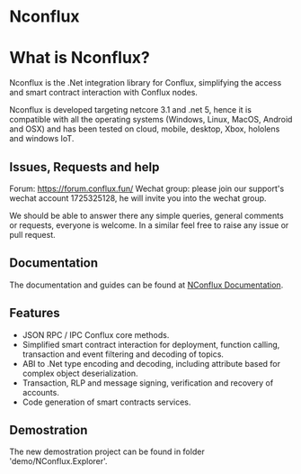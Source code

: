 # Nconflux

 
 
# What is Nconflux?

Nconflux is the .Net integration library for Conflux, simplifying the access and smart contract interaction with Conflux nodes.

Nconflux is developed targeting   netcore 3.1 and .net 5, hence it is compatible with all the operating systems (Windows, Linux, MacOS, Android and OSX) and has been tested on cloud, mobile, desktop, Xbox, hololens and windows IoT.
 

## Issues, Requests and help

Forum: https://forum.conflux.fun/
Wechat group: please join our support's wechat account 1725325128,  he will invite you into the wechat group.

We should be able to answer there any simple queries, general comments or requests, everyone is welcome. In a similar feel free to raise any issue or pull request.

## Documentation
The documentation and guides can be found at [NConflux Documentation](https://www.yuque.com/frankjin-mw8zm/hnpg8o/kxbtp4). 

## Features

* JSON RPC / IPC Conflux core methods. 
* Simplified smart contract interaction for deployment, function calling, transaction and event filtering and decoding of topics.
* ABI to .Net type encoding and decoding, including attribute based for complex object deserialization.
* Transaction, RLP and message signing, verification and recovery of accounts.
* Code generation of smart contracts services.
 
## Demostration
The new demostration project can be found in folder 'demo/NConflux.Explorer'.